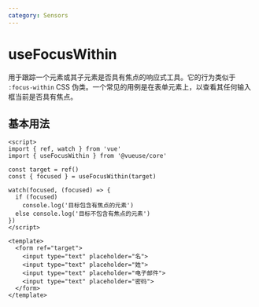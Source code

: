 ```yaml
---
category: Sensors
---
```


# useFocusWithin

用于跟踪一个元素或其子元素是否具有焦点的响应式工具。它的行为类似于 `:focus-within` CSS 伪类。一个常见的用例是在表单元素上，以查看其任何输入框当前是否具有焦点。

## 基本用法

```vue
<script>
import { ref, watch } from 'vue'
import { useFocusWithin } from '@vueuse/core'

const target = ref()
const { focused } = useFocusWithin(target)

watch(focused, (focused) => {
  if (focused)
    console.log('目标包含有焦点的元素')
  else console.log('目标不包含有焦点的元素')
})
</script>

<template>
  <form ref="target">
    <input type="text" placeholder="名">
    <input type="text" placeholder="姓">
    <input type="text" placeholder="电子邮件">
    <input type="text" placeholder="密码">
  </form>
</template>
```
